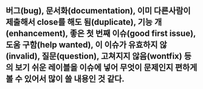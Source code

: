 ## 버그(bug), 문서화(documentation), 이미 다른사람이 제출해서 close를 해도 됨(duplicate), 기능 개(enhancement), 좋은 첫 번째 이슈(good first issue), 도움 구함(help wanted), 이 이슈가 유효하지 않(invalid), 질문(question), 고쳐지지 않음(wontfix) 등의 보기 쉬운 레이블을 이슈에 넣어 무엇이 문제인지 편하게 볼 수 있어서 많이 쓸 내용인 것 같다.
